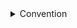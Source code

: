 <details>
<summary>Convention</summary>

1. [Github: conventional-changelog/commitlint](https://github.com/conventional-changelog/commitlint)
1. [Github: stylelint/stylelint](https://github.com/stylelint/stylelint)
1. [효율적인 커밋 메세지 관리를 위한 Conventional Commits 적용하기](https://blog.flynnpark.dev/13)

</details>
